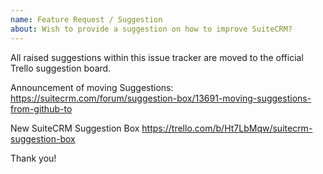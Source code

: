 ```yaml
---
name: Feature Request / Suggestion
about: Wish to provide a suggestion on how to improve SuiteCRM?
---
```


All raised suggestions within this issue tracker are moved to the official Trello suggestion board.

Announcement of moving Suggestions:
https://suitecrm.com/forum/suggestion-box/13691-moving-suggestions-from-github-to

New SuiteCRM Suggestion Box
https://trello.com/b/Ht7LbMqw/suitecrm-suggestion-box

Thank you!

